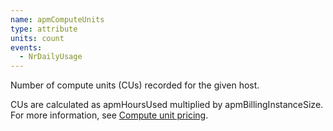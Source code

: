 ```yaml
---
name: apmComputeUnits
type: attribute
units: count
events:
  - NrDailyUsage
---
```


Number of compute units (CUs) recorded for the given host.

CUs are calculated as apmHoursUsed multiplied by apmBillingInstanceSize. For more information, see [Compute unit pricing](https://docs.newrelic.com/docs/accounts/accounts/subscription-pricing/compute-unit-cu-pricing-vs-host-based-pricing-apm-infrastructure).